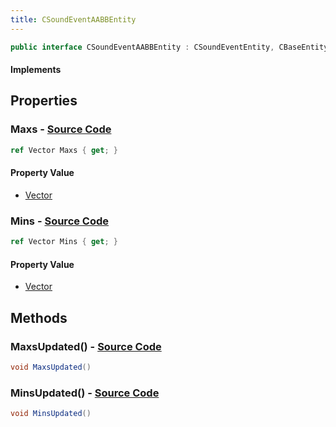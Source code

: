 ```yaml
---
title: CSoundEventAABBEntity
---
```


```csharp
public interface CSoundEventAABBEntity : CSoundEventEntity, CBaseEntity, CEntityInstance, ISchemaClass<CEntityInstance>, ISchemaClass<CBaseEntity>, ISchemaClass<CSoundEventEntity>, ISchemaClass<CSoundEventAABBEntity>, ISchemaField, ISchemaClass, INativeHandle
```

#### Implements

## Properties

### **Maxs** - [Source Code](https://github.com/swiftly-solution/swiftlys2/blob/main/managed/src/SwiftlyS2.Generated/Schemas/Interfaces/CSoundEventAABBEntity.cs#L18)

```csharp
ref Vector Maxs { get; }
```

#### Property Value

- [Vector](/docs/api/shared/natives/vector)

### **Mins** - [Source Code](https://github.com/swiftly-solution/swiftlys2/blob/main/managed/src/SwiftlyS2.Generated/Schemas/Interfaces/CSoundEventAABBEntity.cs#L16)

```csharp
ref Vector Mins { get; }
```

#### Property Value

- [Vector](/docs/api/shared/natives/vector)

## Methods

### **MaxsUpdated()** - [Source Code](https://github.com/swiftly-solution/swiftlys2/blob/main/managed/src/SwiftlyS2.Generated/Schemas/Interfaces/CSoundEventAABBEntity.cs#L21)

```csharp
void MaxsUpdated()
```

### **MinsUpdated()** - [Source Code](https://github.com/swiftly-solution/swiftlys2/blob/main/managed/src/SwiftlyS2.Generated/Schemas/Interfaces/CSoundEventAABBEntity.cs#L20)

```csharp
void MinsUpdated()
```

